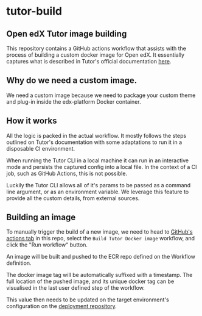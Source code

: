 # tutor-build
## Open edX Tutor image building

This repository contains a GitHub actions workflow that assists with the process of building a custom docker image for Open edX. It essentially captures what is described in Tutor's official documentation [here](https://docs.tutor.overhang.io/configuration.html#custom-open-edx-docker-image).

## Why do we need a custom image.
We need a custom image because we need to package your custom theme and plug-in inside the edx-platform Docker container.

## How it works
All the logic is packed in the actual workflow. It mostly follows the steps outlined on Tutor's documentation with some
adaptations to run it in a disposable CI environment.

When running the Tutor CLI in a local machine it can run in an interactive mode and persists the captured config into a local file.
In the context of a CI job, such as GitHub Actions, this is not possible.

Luckily the Tutor CLI allows all of it's params to be passed as a command line argument, or as an environment variable.
We leverage this feature to provide all the custom details, from external sources.

## Building an image
To manually trigger the build of a new image, we need to head to [GitHub's actions tab](https://github.com/crsry/tutor-build/actions)
in this repo, select the `Build Tutor Docker image` workflow, and click the "Run workflow" button.

An image will be built and pushed to the ECR repo defined on the Workflow definition.

The docker image tag will be automatically suffixed with a timestamp. The full location of the pushed image, and its
unique docker tag can be visualised in the last user defined step of the workflow.

This value then needs to be updated on the target environment's configuration on the [deployment repository](https://github.com/crsry/tutor-deploy).
